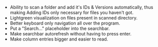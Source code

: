 - Ability to scan a folder and add it's IDs & Versions automatically, thus making Adding IDs only necessary for files you haven't got.
- Lightgreen visualization on files present in scanned directory.
- Better keyboard only navigation all over the program.
- Put a "Search..." placeholder into the searchbar.
- Make searchbar autorefresh without having to press enter.
- Make column entries bigger and easier to read.
